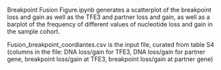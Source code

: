 Breakpoint Fusion Figure.ipynb generates a scatterplot of the breakpoint loss and gain as well as the TFE3 and partner loss and gain, as well as a barplot of the frequency of different values of nucleotide loss and gain in the sample cohort.

Fusion_breakpoint_coordiantes.csv is the input file, curated from table S4 (columns in the file: DNA loss/gain for TFE3, DNA loss/gain for partner gene, breakpoint loss/gain at TFE3, breakpoint loss/gain at partner gene)
